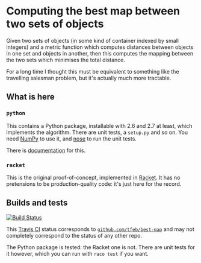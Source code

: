 # Computing the best map between two sets of objects
Given two sets of objects (in some kind of container indexed by small
integers) and a metric function which computes distances between
objects in one set and objects in another, then this computes the
mapping between the two sets which minimises the total distance.

For a long time I thought this must be equivalent to something like
the travelling salesman problem, but it's actually much more
tractable.

## What is here

### `python`
This contains a Python package, installable with 2.6 and 2.7 at least,
which implements the algorithm.  There are unit tests, a `setup.py`
and so on.  You need [NumPy](http://www.numpy.org/) to use it, and
[nose](https://nose.readthedocs.io/en/latest/) to run the unit tests.

There is [documentation](python/README.md) for this.

### `racket`
This is the original proof-of-concept, implemented in
[Racket](http://racket-lang.org/).  It has no pretensions to be
production-quality code: it's just here for the record.

## Builds and tests
[![Build Status](https://travis-ci.org/tfeb/best-map.svg)](https://travis-ci.org/tfeb/best-map)

This [Travis CI](https://travis-ci.org/) status corresponds to
[`github.com/tfeb/best-map`](https://github.com/tfeb/best-map) and may
not completely correspond to the status of any other repo.

The Python package is tested: the Racket one is not.  There are unit
tests for it however, which you can run with `raco test` if you want.